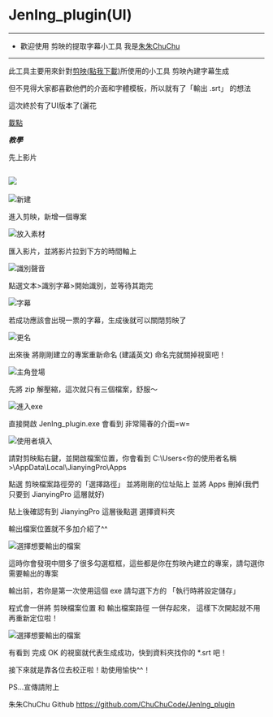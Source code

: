 # JenIng_plugin(UI)

***************************************************
* 歡迎使用 剪映的提取字幕小工具   我是[朱朱ChuChu](https://www.facebook.com/ChuChuStreaming) 
***************************************************
此工具主要用來針對[剪映(點我下載)](https://lv.ulikecam.com/)所使用的小工具  剪映內建字幕生成 

但不見得大家都喜歡他們的介面和字體模板，所以就有了「輸出 .srt」 的想法

這次終於有了UI版本了(灑花

[載點](https://github.com/ChuChuCode/JenIng_plugin/releases/tag/1.0)


***教學***

先上影片

[![](http://img.youtube.com/vi/3AvoN2tg_SM/0.jpg)](http://www.youtube.com/watch?v=3AvoN2tg_SM "")
----------------------------------------------------------------------------------------------

![新建](https://media.discordapp.net/attachments/726760885816918096/813355474497568798/unknown.png?width=677&height=447)

進入剪映，新增一個專案

![放入素材](https://media.discordapp.net/attachments/726760885816918096/813356561517903872/unknown.png?width=725&height=393)

匯入影片，並將影片拉到下方的時間軸上

![識別聲音](https://media.discordapp.net/attachments/726760885816918096/813357065350545418/unknown.png?width=725&height=393)

點選文本>識別字幕>開始識別，並等待其跑完

![字幕](https://media.discordapp.net/attachments/726760885816918096/813357237857943563/unknown.png?width=1440&height=178)

若成功應該會出現一票的字幕，生成後就可以關閉剪映了

![更名](https://media.discordapp.net/attachments/726760885816918096/813358134571434004/unknown.png)

出來後 將剛剛建立的專案重新命名 (建議英文)  命名完就關掉視窗吧！

![主角登場](https://media.discordapp.net/attachments/726760885816918096/830388318025416754/unknown.png)

先將 zip 解壓縮，這次就只有三個檔案，舒服～

![進入exe](https://media.discordapp.net/attachments/726760885816918096/830388862940741662/unknown.png)

直接開啟 JenIng_plugin.exe 會看到 非常陽春的介面=w=

![使用者填入](https://media.discordapp.net/attachments/726760885816918096/813363050768760832/unknown.png?width=725&height=406)

請對剪映點右鍵，並開啟檔案位置，你會看到 C:\Users\<你的使用者名稱>\AppData\Local\JianyingPro\Apps

點選 剪映檔案路徑旁的「選擇路徑」   並將剛剛的位址貼上  並將 Apps 刪掉(我們只要到 JianyingPro 這層就好)

貼上後確認有到 JianyingPro 這層後點選 選擇資料夾

輸出檔案位置就不多加介紹了^^

![選擇想要輸出的檔案](https://media.discordapp.net/attachments/726760885816918096/830391824052387870/unknown.png)

這時你會發現中間多了很多勾選框框，這些都是你在剪映內建立的專案，請勾選你需要輸出的專案

輸出前，若你是第一次使用這個 exe 請勾選下方的 「執行時將設定儲存」

程式會一併將 剪映檔案位置 和 輸出檔案路徑 一併存起來， 這樣下次開起就不用再重新定位啦！

![選擇想要輸出的檔案](https://media.discordapp.net/attachments/726760885816918096/830392448680460318/unknown.png)

有看到 完成 OK 的視窗就代表生成成功，快到資料夾找你的 *.srt 吧！

接下來就是靠各位去校正啦！助使用愉快^^！

PS...宣傳請附上

朱朱ChuChu Github https://github.com/ChuChuCode/JenIng_plugin
